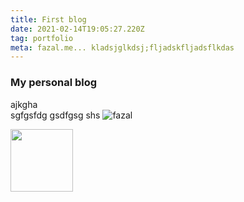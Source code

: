 ```yaml
---
title: First blog
date: 2021-02-14T19:05:27.220Z
tag: portfolio
meta: fazal.me... kladsjglkdsj;fljadskfljadsflkdas
---
```


### My personal blog

ajkgha<br />
sgfgsfdg
gsdfgsg
shs
![fazal](/fazal.png)

<img src="/fazal.png" width="100" height="100" />
